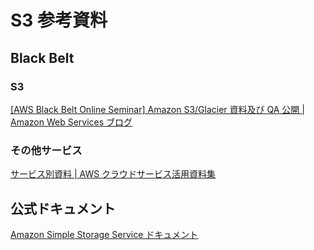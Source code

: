 S3 参考資料
=

## Black Belt
### S3
[[AWS Black Belt Online Seminar] Amazon S3/Glacier 資料及び QA 公開 | Amazon Web Services ブログ](https://aws.amazon.com/jp/blogs/news/webinar-bb-amazon-s3-glacier-2019/)

### その他サービス
[サービス別資料 | AWS クラウドサービス活用資料集](https://aws.amazon.com/jp/aws-jp-introduction/aws-jp-webinar-service-cut/)

## 公式ドキュメント
[Amazon Simple Storage Service ドキュメント](https://docs.aws.amazon.com/s3/index.html)
